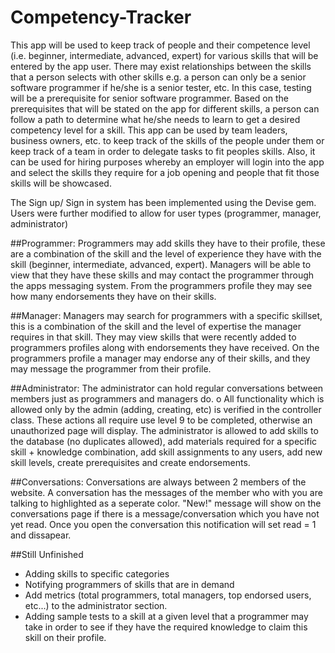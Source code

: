 # Competency-Tracker
This app will be used to keep track of people and their competence level (i.e. beginner, intermediate, advanced, expert) for various skills that will be entered by the app user. There may exist relationships between the skills that a person selects with other skills e.g. a person can only be a senior software programmer if he/she is a senior tester, etc. In this case, testing will be a prerequisite for senior software programmer. Based on the prerequisites that will be stated on the app for different skills, a person can follow a path to determine what he/she needs to learn to get a desired competency level for a skill. This app can be used by team leaders, business owners, etc. to keep track of the skills of the people under them or keep track of a team in order to delegate tasks to fit peoples skills. Also, it can be used for hiring purposes whereby an employer will login into the app and select the skills they require for a job opening and people that fit those skills will be showcased.

The Sign up/ Sign in system has been implemented using the Devise gem. Users were further modified to allow for user types (programmer, manager, administrator)

##Programmer:
Programmers may add skills they have to their profile, these are a combination of the skill and the level of experience they have with the skill (beginner, intermediate, advanced, expert). Managers will be able to view that they have these skills and may contact the programmer through the apps messaging system. From the programmers profile they may see how many endorsements they have on their skills. 

##Manager:
Managers may search for programmers with a specific skillset, this is a combination of the skill and the level of expertise the manager requires in that skill. They may view skills that were recently added to programmers profiles along with endorsements they have received. On the programmers profile a manager may endorse any of their skills, and they may message the programmer from their profile. 


##Administrator:
The administrator can hold regular conversations between members just as programmers and managers do. o	All functionality which is allowed only by the admin (adding, creating, etc) is verified in the controller class. These actions all require use level 9 to be completed, otherwise an unauthorized page will display. The administrator is allowed to add skills to the database (no duplicates allowed), add materials required for a specific skill + knowledge combination, add skill assignments to any users, add new skill levels, create prerequisites and create endorsements.

##Conversations:
Conversations are always between 2 members of the website. A conversation has the messages of the member who with you are talking to highlighted as a seperate color. "New!" message will show on the conversations page if there is a message/conversation which you have not yet read. Once you open the conversation this notification will set read = 1 and dissapear.

##Still Unfinished
- Adding skills to specific categories
- Notifying programmers of skills that are in demand
- Add metrics (total programmers, total managers, top endorsed users, etc...) to the administrator section.
- Adding sample tests to a skill at a given level that a programmer may take in order to see if they have the required knowledge to claim this skill on their profile. 
